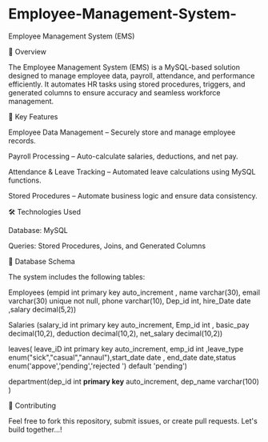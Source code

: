 # Employee-Management-System-
Employee Management System (EMS) 

📌 Overview

The Employee Management System (EMS) is a MySQL-based solution designed to manage employee data, payroll, attendance, and performance efficiently. It automates HR tasks using stored procedures, triggers, and generated columns to ensure accuracy and seamless workforce management.

🔑 Key Features

Employee Data Management – Securely store and manage employee records.

Payroll Processing – Auto-calculate salaries, deductions, and net pay.

Attendance & Leave Tracking – Automated leave calculations using MySQL functions.

Stored Procedures  – Automate business logic and ensure data consistency.

🛠️ Technologies Used

Database: MySQL

Queries: Stored Procedures, Joins, and Generated Columns

📂 Database Schema

The system includes the following tables:

Employees (empid int primary key auto_increment , name varchar(30), email varchar(30) unique not null, phone varchar(10), Dep_id int, hire_Date date ,salary decimal(5,2))

Salaries (salary_id int primary key  auto_increment, Emp_id int , basic_pay decimal(10,2), deduction decimal(10,2), net_salary decimal(10,2))

leaves( leave_iD int primary key auto_increment, emp_id int ,leave_type enum("sick","casual","annaul"),start_date date , end_date date,status enum('appove','pending','rejected ') default 'pending')

department(dep_id int **primary key** auto_increment, dep_name varchar(100) )

🤝 Contributing

Feel free to fork this repository, submit issues, or create pull requests. Let's build together...!



